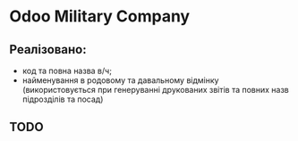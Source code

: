 # Odoo Military Company

Реалізовано:
------------
- код та повна назва в/ч;
- найменування в родовому та давальному відмінку (використовується при генеруванні друкованих звітів та повних назв підрозділів та посад)

TODO
----


[//]: # (end todo)
